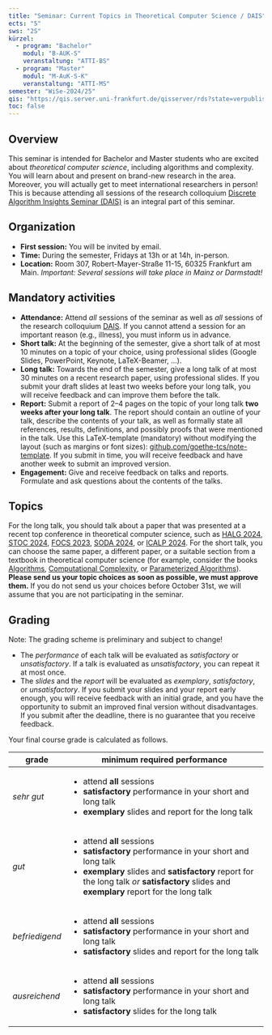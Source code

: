 ```yaml
---
title: "Seminar: Current Topics in Theoretical Computer Science / DAIS"
ects: "5"
sws: "2S"
kürzel:
  - program: "Bachelor"
    modul: "B-AUK-S"
    veranstaltung: "ATTI-BS"
  - program: "Master"
    modul: "M-AuK-S-K"
    veranstaltung: "ATTI-MS"
semester: "WiSe-2024/25"
qis: "https://qis.server.uni-frankfurt.de/qisserver/rds?state=verpublish&status=init&vmfile=no&publishid=380885&moduleCall=webInfo&publishConfFile=webInfo&publishSubDir=veranstaltung"
toc: false
---
```


## Overview

This seminar is intended for Bachelor and Master students who are excited about _theoretical computer science_, including algorithms and complexity.
You will learn about and present on brand-new research in the area.
Moreover, you will actually get to meet international researchers in person!
This is because attending all sessions of the research colloquium [Discrete Algorithm Insights Seminar (DAIS)](https://dais.rhein-main-universitaeten.de/) is an integral part of this seminar.

## Organization

- **First session:** You will be invited by email.
- **Time:** During the semester, Fridays at 13h or at 14h, in-person.
- **Location:** Room 307, Robert-Mayer-Straße 11-15, 60325 Frankfurt am Main. _Important: Several sessions will take place in Mainz or Darmstadt!_

## Mandatory activities

- **Attendance:** Attend _all_ sessions of the seminar as well as _all_ sessions of the research colloquium [DAIS](https://dais.rhein-main-universitaeten.de/). If you cannot attend a session for an important reason (e.g., illness), you must inform us in advance.
- **Short talk:** At the beginning of the semester, give a short talk of at most 10 minutes on a topic of your choice, using professional slides (Google Slides, PowerPoint, Keynote, LaTeX-Beamer, ...).
- **Long talk:** Towards the end of the semester, give a long talk of at most 30 minutes on a recent research paper, using professional slides. If you submit your draft slides at least two weeks before your long talk, you will receive feedback and can improve them before the talk.
- **Report:** Submit a report of 2–4 pages on the topic of your long talk **two weeks after your long talk**. The report should contain an outline of your talk, describe the contents of your talk, as well as formally state all references, results, definitions, and possibly proofs that were mentioned in the talk. Use this LaTeX-template (mandatory) without modifying the layout (such as margins or font sizes): [github.com/goethe-tcs/note-template](https://github.com/goethe-tcs/note-template). If you submit in time, you will receive feedback and have another week to submit an improved version.
- **Engagement:** Give and receive feedback on talks and reports. Formulate and ask questions about the contents of the talks.

## Topics

For the long talk, you should talk about a paper that was presented at a recent top conference in theoretical computer science, such as
[HALG 2024](https://halg2024.ideas-ncbr.pl/wp-content/uploads/2024/06/HALG2024-agenda-03.06.2024-update.pdf),
[STOC 2024](https://dblp.org/db/conf/stoc/stoc2024.html),
[FOCS 2023](https://dblp.org/db/conf/focs/focs2023.html),
[SODA 2024](https://dblp.org/db/conf/soda/soda2024.html), or
[ICALP 2024](https://dblp.org/db/conf/icalp/icalp2024.html).
For the short talk, you can choose the same paper, a different paper, or a suitable section from a textbook in theoretical computer science (for example, consider the books [Algorithms](https://jeffe.cs.illinois.edu/teaching/algorithms/book/Algorithms-JeffE.pdf), [Computational Complexity](https://ubffm.hds.hebis.de/Record/HEB48053893X), or [Parameterized Algorithms](https://www.mimuw.edu.pl/~malcin/book/parameterized-algorithms.pdf)).
**Please send us your topic choices as soon as possible, we must approve them.** If you do not send us your choices before October 31st, we will assume that you are not participating in the seminar.

## Grading

Note: The grading scheme is preliminary and subject to change!

- The _performance_ of each talk will be evaluated as _satisfactory_ or _unsatisfactory_. If a talk is evaluated as _unsatisfactory_, you can repeat it at most once.
- The _slides_ and the _report_ will be evaluated as _exemplary_, _satisfactory_, or _unsatisfactory_. If you submit your slides and your report early enough, you will receive feedback with an initial grade, and you have the opportunity to submit an improved final version without disadvantages. If you submit after the deadline, there is no guarantee that you receive feedback.

Your final course grade is calculated as follows.

<table class="ring-accent ring-1 mx-auto">
  <thead class="bg-accent text-accent-content">
    <tr>
      <th class="p-2">grade</th>
      <th class="p-2">minimum required performance</th>
    </tr>
  </thead>
  <tbody>
    <tr class="bg-base text-base-content">
      <td class="p-2"><em>sehr gut</em></td>
      <td class="p-2">
        <ul>
          <li>attend <strong>all</strong> sessions</li>
          <li><strong>satisfactory</strong> performance in your short and long talk</li>
          <li><strong>exemplary</strong> slides and report for the long talk</li>
        </ul>
      </td>
    </tr>
    <tr class="bg-base-200 text-base-content">
      <td class="p-2"><em>gut</em></td>
      <td class="p-2">
        <ul>
          <li>attend <strong>all</strong> sessions</li>
          <li><strong>satisfactory</strong> performance in your short and long talk</li>
          <li><strong>exemplary</strong> slides and <strong>satisfactory</strong> report for the long talk <em>or</em> <strong>satisfactory</strong> slides and <strong>exemplary</strong> report for the long talk</li>
        </ul>
      </td>
    </tr>
    <tr class="bg-base text-base-content">
      <td class="p-2"><em>befriedigend</em></td>
      <td class="p-2">
        <ul>
          <li>attend <strong>all</strong> sessions</li>
          <li><strong>satisfactory</strong> performance in your short and long talk</li>
          <li><strong>satisfactory</strong> slides and report for the long talk</li>
        </ul>
      </td>
    </tr>
    <tr class="bg-base-200 text-base-content">
      <td class="p-2"><em>ausreichend</em></td>
      <td class="p-2">
         <ul>
          <li>attend <strong>all</strong> sessions</li>
          <li><strong>satisfactory</strong> performance in your short and long talk</li>
          <li><strong>satisfactory</strong> slides for the long talk</li>
        </ul>
      </td>
    </tr>
  </tbody>
</table>

